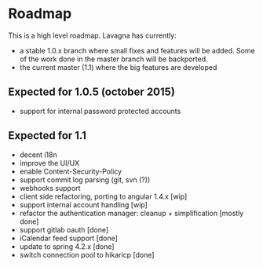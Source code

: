 # Roadmap

This is a high level roadmap. Lavagna has currently:

 - a stable 1.0.x branch where small fixes and features will be added. Some of the work done in the master branch will be backported.
 - the current master (1.1) where the big features are developed
 
## Expected for 1.0.5 (october 2015)

 - support for internal password protected accounts

## Expected for 1.1 

 - decent i18n
 - improve the UI/UX
 - enable Content-Security-Policy
 - support commit log parsing (git, svn (?))
 - webhooks support
 - client side refactoring, porting to angular 1.4.x [wip]
 - support internal account handling [wip]
 - refactor the authentication manager: cleanup + simplification [mostly done]
 - support gitlab oauth [done]
 - iCalendar feed support [done]
 - update to spring 4.2.x [done]
 - switch connection pool to hikaricp [done]
 
